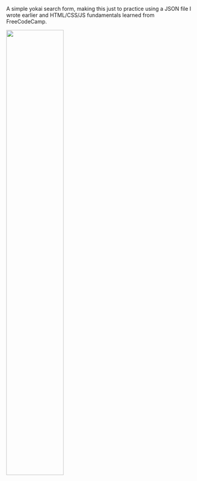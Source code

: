 A simple yokai search form, making this just to practice using a JSON file I wrote earlier and HTML/CSS/JS fundamentals learned from FreeCodeCamp.

<img src="https://github.com/Digicrest/practice-projects/blob/master/1-yokai-watch/_sample.gif" width="55%"/>
